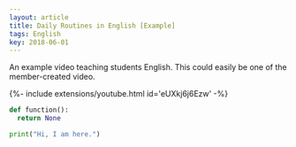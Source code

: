 ```yaml
---
layout: article
title: Daily Routines in English [Example]
tags: English
key: 2018-06-01
---
```


An example video teaching students English. This could easily be one of the member-created video.

<div>{%- include extensions/youtube.html id='eUXkj6j6Ezw' -%}</div>

```python
def function():
  return None

print("Hi, I am here.")
```
